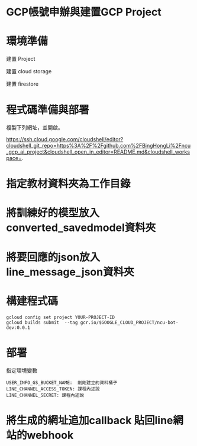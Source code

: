 # GCP帳號申辦與建置GCP Project


# 環境準備

建置 Project

建置 cloud storage

建置 firestore

# 程式碼準備與部署

複製下列網址，並開啟。

https://ssh.cloud.google.com/cloudshell/editor?cloudshell_git_repo=https%3A%2F%2Fgithub.com%2FBingHongLi%2Fncu_gcp_ai_project&cloudshell_open_in_editor=README.md&cloudshell_workspace=.

# 指定教材資料夾為工作目錄

# 將訓練好的模型放入 converted_savedmodel資料夾


# 將要回應的json放入line_message_json資料夾


# 構建程式碼

```
gcloud config set project YOUR-PROJECT-ID
gcloud builds submit  --tag gcr.io/$GOOGLE_CLOUD_PROJECT/ncu-bot-dev:0.0.1
```

# 部署

指定環境變數

```
USER_INFO_GS_BUCKET_NAME:  剛剛建立的資料桶子
LINE_CHANNEL_ACCESS_TOKEN: 課程內述說
LINE_CHANNEL_SECRET: 課程內述說
```
# 將生成的網址追加callback 貼回line網站的webhook
